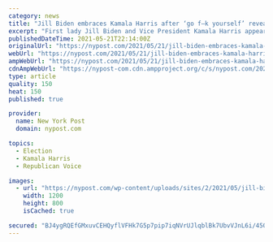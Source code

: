 ```yaml
---
category: news
title: "Jill Biden embraces Kamala Harris after ‘go f–k yourself’ reveal"
excerpt: "First lady Jill Biden and Vice President Kamala Harris appeared to put the past aside when they hugged before a Medal of Honor ceremony for a Korean War vet."
publishedDateTime: 2021-05-21T22:14:00Z
originalUrl: "https://nypost.com/2021/05/21/jill-biden-embraces-kamala-harris-after-go-f-k-yourself-reveal/"
webUrl: "https://nypost.com/2021/05/21/jill-biden-embraces-kamala-harris-after-go-f-k-yourself-reveal/"
ampWebUrl: "https://nypost.com/2021/05/21/jill-biden-embraces-kamala-harris-after-go-f-k-yourself-reveal/amp/"
cdnAmpWebUrl: "https://nypost-com.cdn.ampproject.org/c/s/nypost.com/2021/05/21/jill-biden-embraces-kamala-harris-after-go-f-k-yourself-reveal/amp/"
type: article
quality: 150
heat: 150
published: true

provider:
  name: New York Post
  domain: nypost.com

topics:
  - Election
  - Kamala Harris
  - Republican Voice

images:
  - url: "https://nypost.com/wp-content/uploads/sites/2/2021/05/jill-biden-111.jpg?quality=90&strip=all&w=1200"
    width: 1200
    height: 800
    isCached: true

secured: "BJ4ygRQEfGMxuvCEHQyflVFHk7G5p7pip7iqNVrUJlqblBk7UbvVJnL6i/45OWh6v8H3b06FH62g9lfj3SF6NANK+28ny20IR3IAkbL+Qsb1gaoat5/eHttCUz3iKHiLmAhRm4pPmb7KAKYSd5UZhiXbaI2bfA52x818DbW87d9OzxJzXUQ3Ka/qVgKfOh8ag6wT5HZgjzyD7zMGxakMexSQH/thJJe26lqzhbJhS5Jlupn876wwpY18W95FAlCk56ZEH9jdnbjPnAi1w6kbDEUd0o+fEZd523MC6N8L0Olev0HpWZta6Ketgvi0sCs6EwjGd72PB+lEAJGBzgHOJ6DLPlvwws2YGdCKsMRhp14=;OqowX8l2+gZbAH5avWQyOA=="
---
```


